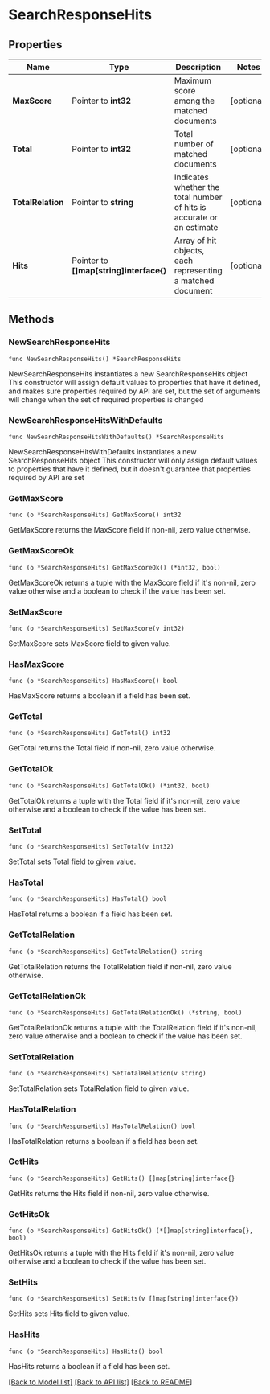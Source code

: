 # SearchResponseHits

## Properties

Name | Type | Description | Notes
------------ | ------------- | ------------- | -------------
**MaxScore** | Pointer to **int32** | Maximum score among the matched documents | [optional] 
**Total** | Pointer to **int32** | Total number of matched documents | [optional] 
**TotalRelation** | Pointer to **string** | Indicates whether the total number of hits is accurate or an estimate | [optional] 
**Hits** | Pointer to **[]map[string]interface{}** | Array of hit objects, each representing a matched document | [optional] 

## Methods

### NewSearchResponseHits

`func NewSearchResponseHits() *SearchResponseHits`

NewSearchResponseHits instantiates a new SearchResponseHits object
This constructor will assign default values to properties that have it defined,
and makes sure properties required by API are set, but the set of arguments
will change when the set of required properties is changed

### NewSearchResponseHitsWithDefaults

`func NewSearchResponseHitsWithDefaults() *SearchResponseHits`

NewSearchResponseHitsWithDefaults instantiates a new SearchResponseHits object
This constructor will only assign default values to properties that have it defined,
but it doesn't guarantee that properties required by API are set

### GetMaxScore

`func (o *SearchResponseHits) GetMaxScore() int32`

GetMaxScore returns the MaxScore field if non-nil, zero value otherwise.

### GetMaxScoreOk

`func (o *SearchResponseHits) GetMaxScoreOk() (*int32, bool)`

GetMaxScoreOk returns a tuple with the MaxScore field if it's non-nil, zero value otherwise
and a boolean to check if the value has been set.

### SetMaxScore

`func (o *SearchResponseHits) SetMaxScore(v int32)`

SetMaxScore sets MaxScore field to given value.

### HasMaxScore

`func (o *SearchResponseHits) HasMaxScore() bool`

HasMaxScore returns a boolean if a field has been set.

### GetTotal

`func (o *SearchResponseHits) GetTotal() int32`

GetTotal returns the Total field if non-nil, zero value otherwise.

### GetTotalOk

`func (o *SearchResponseHits) GetTotalOk() (*int32, bool)`

GetTotalOk returns a tuple with the Total field if it's non-nil, zero value otherwise
and a boolean to check if the value has been set.

### SetTotal

`func (o *SearchResponseHits) SetTotal(v int32)`

SetTotal sets Total field to given value.

### HasTotal

`func (o *SearchResponseHits) HasTotal() bool`

HasTotal returns a boolean if a field has been set.

### GetTotalRelation

`func (o *SearchResponseHits) GetTotalRelation() string`

GetTotalRelation returns the TotalRelation field if non-nil, zero value otherwise.

### GetTotalRelationOk

`func (o *SearchResponseHits) GetTotalRelationOk() (*string, bool)`

GetTotalRelationOk returns a tuple with the TotalRelation field if it's non-nil, zero value otherwise
and a boolean to check if the value has been set.

### SetTotalRelation

`func (o *SearchResponseHits) SetTotalRelation(v string)`

SetTotalRelation sets TotalRelation field to given value.

### HasTotalRelation

`func (o *SearchResponseHits) HasTotalRelation() bool`

HasTotalRelation returns a boolean if a field has been set.

### GetHits

`func (o *SearchResponseHits) GetHits() []map[string]interface{}`

GetHits returns the Hits field if non-nil, zero value otherwise.

### GetHitsOk

`func (o *SearchResponseHits) GetHitsOk() (*[]map[string]interface{}, bool)`

GetHitsOk returns a tuple with the Hits field if it's non-nil, zero value otherwise
and a boolean to check if the value has been set.

### SetHits

`func (o *SearchResponseHits) SetHits(v []map[string]interface{})`

SetHits sets Hits field to given value.

### HasHits

`func (o *SearchResponseHits) HasHits() bool`

HasHits returns a boolean if a field has been set.


[[Back to Model list]](../README.md#documentation-for-models) [[Back to API list]](../README.md#documentation-for-api-endpoints) [[Back to README]](../README.md)


